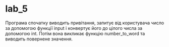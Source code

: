 # lab_5
Програма спочатку виводить привітання, запитує від користувача число за допомогою функції input і конвертує його до цілого числа за допомогою int. Потім вона викликає функцію number_to_word та виводить повернене значення.
